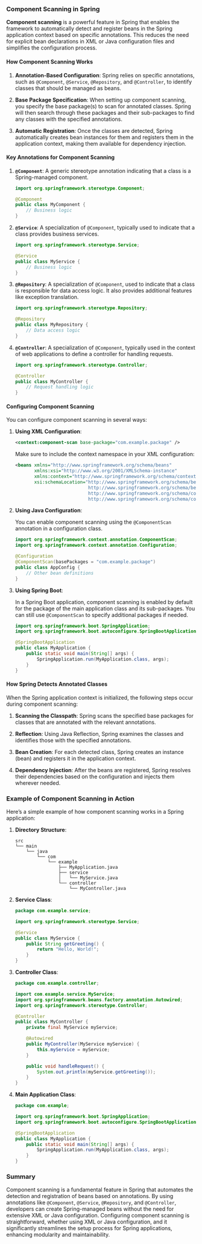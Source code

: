 ### Component Scanning in Spring

**Component scanning** is a powerful feature in Spring that enables the framework to automatically detect and register beans in the Spring application context based on specific annotations. This reduces the need for explicit bean declarations in XML or Java configuration files and simplifies the configuration process.

#### How Component Scanning Works

1. **Annotation-Based Configuration**: Spring relies on specific annotations, such as `@Component`, `@Service`, `@Repository`, and `@Controller`, to identify classes that should be managed as beans.

2. **Base Package Specification**: When setting up component scanning, you specify the base package(s) to scan for annotated classes. Spring will then search through these packages and their sub-packages to find any classes with the specified annotations.

3. **Automatic Registration**: Once the classes are detected, Spring automatically creates bean instances for them and registers them in the application context, making them available for dependency injection.

#### Key Annotations for Component Scanning

1. **`@Component`**: A generic stereotype annotation indicating that a class is a Spring-managed component.

   ```java
   import org.springframework.stereotype.Component;

   @Component
   public class MyComponent {
       // Business logic
   }
   ```

2. **`@Service`**: A specialization of `@Component`, typically used to indicate that a class provides business services.

   ```java
   import org.springframework.stereotype.Service;

   @Service
   public class MyService {
       // Business logic
   }
   ```

3. **`@Repository`**: A specialization of `@Component`, used to indicate that a class is responsible for data access logic. It also provides additional features like exception translation.

   ```java
   import org.springframework.stereotype.Repository;

   @Repository
   public class MyRepository {
       // Data access logic
   }
   ```

4. **`@Controller`**: A specialization of `@Component`, typically used in the context of web applications to define a controller for handling requests.

   ```java
   import org.springframework.stereotype.Controller;

   @Controller
   public class MyController {
       // Request handling logic
   }
   ```

#### Configuring Component Scanning

You can configure component scanning in several ways:

1. **Using XML Configuration**:

   ```xml
   <context:component-scan base-package="com.example.package" />
   ```

   Make sure to include the context namespace in your XML configuration:

   ```xml
   <beans xmlns="http://www.springframework.org/schema/beans"
          xmlns:xsi="http://www.w3.org/2001/XMLSchema-instance"
          xmlns:context="http://www.springframework.org/schema/context"
          xsi:schemaLocation="http://www.springframework.org/schema/beans
                              http://www.springframework.org/schema/beans/spring-beans.xsd
                              http://www.springframework.org/schema/context
                              http://www.springframework.org/schema/context/spring-context.xsd">
   ```

2. **Using Java Configuration**:

   You can enable component scanning using the `@ComponentScan` annotation in a configuration class.

   ```java
   import org.springframework.context.annotation.ComponentScan;
   import org.springframework.context.annotation.Configuration;

   @Configuration
   @ComponentScan(basePackages = "com.example.package")
   public class AppConfig {
       // Other bean definitions
   }
   ```

3. **Using Spring Boot**:

   In a Spring Boot application, component scanning is enabled by default for the package of the main application class and its sub-packages. You can still use `@ComponentScan` to specify additional packages if needed.

   ```java
   import org.springframework.boot.SpringApplication;
   import org.springframework.boot.autoconfigure.SpringBootApplication;

   @SpringBootApplication
   public class MyApplication {
       public static void main(String[] args) {
           SpringApplication.run(MyApplication.class, args);
       }
   }
   ```

#### How Spring Detects Annotated Classes

When the Spring application context is initialized, the following steps occur during component scanning:

1. **Scanning the Classpath**: Spring scans the specified base packages for classes that are annotated with the relevant annotations.

2. **Reflection**: Using Java Reflection, Spring examines the classes and identifies those with the specified annotations.

3. **Bean Creation**: For each detected class, Spring creates an instance (bean) and registers it in the application context.

4. **Dependency Injection**: After the beans are registered, Spring resolves their dependencies based on the configuration and injects them wherever needed.

### Example of Component Scanning in Action

Here’s a simple example of how component scanning works in a Spring application:

1. **Directory Structure**:

   ```
   src
   └── main
       └── java
           └── com
               └── example
                   ├── MyApplication.java
                   ├── service
                   │   └── MyService.java
                   └── controller
                       └── MyController.java
   ```

2. **Service Class**:

   ```java
   package com.example.service;

   import org.springframework.stereotype.Service;

   @Service
   public class MyService {
       public String getGreeting() {
           return "Hello, World!";
       }
   }
   ```

3. **Controller Class**:

   ```java
   package com.example.controller;

   import com.example.service.MyService;
   import org.springframework.beans.factory.annotation.Autowired;
   import org.springframework.stereotype.Controller;

   @Controller
   public class MyController {
       private final MyService myService;

       @Autowired
       public MyController(MyService myService) {
           this.myService = myService;
       }

       public void handleRequest() {
           System.out.println(myService.getGreeting());
       }
   }
   ```

4. **Main Application Class**:

   ```java
   package com.example;

   import org.springframework.boot.SpringApplication;
   import org.springframework.boot.autoconfigure.SpringBootApplication;

   @SpringBootApplication
   public class MyApplication {
       public static void main(String[] args) {
           SpringApplication.run(MyApplication.class, args);
       }
   }
   ```

### Summary

Component scanning is a fundamental feature in Spring that automates the detection and registration of beans based on annotations. By using annotations like `@Component`, `@Service`, `@Repository`, and `@Controller`, developers can create Spring-managed beans without the need for extensive XML or Java configuration. Configuring component scanning is straightforward, whether using XML or Java configuration, and it significantly streamlines the setup process for Spring applications, enhancing modularity and maintainability.